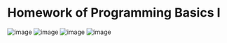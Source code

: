 # Homework of Programming Basics I

![image](https://user-images.githubusercontent.com/44172451/168341059-629dbb08-ed10-40fa-87f8-a350b8ec31b1.png)
![image](https://user-images.githubusercontent.com/44172451/168341081-3d0fd07a-5efc-4ed1-a02a-561ebdd37e58.png)
![image](https://user-images.githubusercontent.com/44172451/168341094-32bb5951-d20e-40c4-aae4-6f4a9b0095ee.png)
![image](https://user-images.githubusercontent.com/44172451/168341104-8df3698d-1875-4a50-bb47-837dd04455c3.png)
